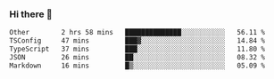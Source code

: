 ### Hi there 👋

<!--
**WShiBin/WShiBin** is a ✨ _special_ ✨ repository because its `README.md` (this file) appears on your GitHub profile.

Here are some ideas to get you started:

- 🔭 I’m currently working on ...
- 🌱 I’m currently learning ...
- 👯 I’m looking to collaborate on ...
- 🤔 I’m looking for help with ...
- 💬 Ask me about ...
- 📫 How to reach me: ...
- 😄 Pronouns: ...
- ⚡ Fun fact: ...
-->

<!--START_SECTION:waka-->

```txt
Other        2 hrs 58 mins   ██████████████░░░░░░░░░░░   56.11 %
TSConfig     47 mins         ███▓░░░░░░░░░░░░░░░░░░░░░   14.84 %
TypeScript   37 mins         ███░░░░░░░░░░░░░░░░░░░░░░   11.80 %
JSON         26 mins         ██░░░░░░░░░░░░░░░░░░░░░░░   08.32 %
Markdown     16 mins         █▒░░░░░░░░░░░░░░░░░░░░░░░   05.09 %
```

<!--END_SECTION:waka-->
